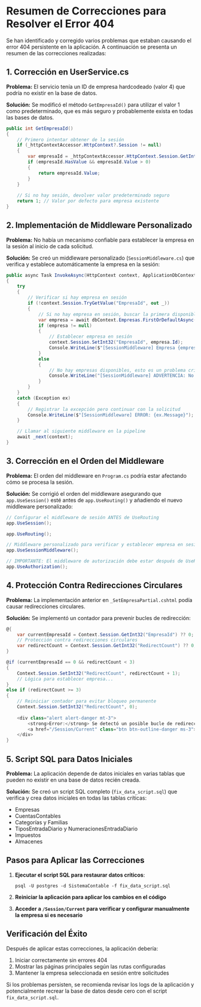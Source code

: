 # Resumen de Correcciones para Resolver el Error 404

Se han identificado y corregido varios problemas que estaban causando el error 404 persistente en la aplicación. A continuación se presenta un resumen de las correcciones realizadas:

## 1. Corrección en UserService.cs

**Problema:** El servicio tenía un ID de empresa hardcodeado (valor 4) que podría no existir en la base de datos.

**Solución:** Se modificó el método `GetEmpresaId()` para utilizar el valor 1 como predeterminado, que es más seguro y probablemente exista en todas las bases de datos.

```csharp
public int GetEmpresaId()
{
    // Primero intentar obtener de la sesión
    if (_httpContextAccessor.HttpContext?.Session != null)
    {
        var empresaId = _httpContextAccessor.HttpContext.Session.GetInt32("EmpresaId");
        if (empresaId.HasValue && empresaId.Value > 0)
        {
            return empresaId.Value;
        }
    }
    
    // Si no hay sesión, devolver valor predeterminado seguro
    return 1; // Valor por defecto para empresa existente
}
```

## 2. Implementación de Middleware Personalizado

**Problema:** No había un mecanismo confiable para establecer la empresa en la sesión al inicio de cada solicitud.

**Solución:** Se creó un middleware personalizado (`SessionMiddleware.cs`) que verifica y establece automáticamente la empresa en la sesión:

```csharp
public async Task InvokeAsync(HttpContext context, ApplicationDbContext dbContext)
{
    try
    {
        // Verificar si hay empresa en sesión
        if (!context.Session.TryGetValue("EmpresaId", out _))
        {
            // Si no hay empresa en sesión, buscar la primera disponible
            var empresa = await dbContext.Empresas.FirstOrDefaultAsync();
            if (empresa != null)
            {
                // Establecer empresa en sesión
                context.Session.SetInt32("EmpresaId", empresa.Id);
                Console.WriteLine($"[SessionMiddleware] Empresa {empresa.Id} establecida en sesión");
            }
            else
            {
                // No hay empresas disponibles, esto es un problema crítico
                Console.WriteLine("[SessionMiddleware] ADVERTENCIA: No se encontraron empresas en la base de datos");
            }
        }
    }
    catch (Exception ex)
    {
        // Registrar la excepción pero continuar con la solicitud
        Console.WriteLine($"[SessionMiddleware] ERROR: {ex.Message}");
    }

    // Llamar al siguiente middleware en la pipeline
    await _next(context);
}
```

## 3. Corrección en el Orden del Middleware

**Problema:** El orden del middleware en `Program.cs` podría estar afectando cómo se procesa la sesión.

**Solución:** Se corrigió el orden del middleware asegurando que `app.UseSession()` esté antes de `app.UseRouting()` y añadiendo el nuevo middleware personalizado:

```csharp
// Configurar el middleware de sesión ANTES de UseRouting
app.UseSession();

app.UseRouting();

// Middleware personalizado para verificar y establecer empresa en sesión
app.UseSessionMiddleware();

// IMPORTANTE: El middleware de autorización debe estar después de UseRouting
app.UseAuthorization();
```

## 4. Protección Contra Redirecciones Circulares

**Problema:** La implementación anterior en `_SetEmpresaPartial.cshtml` podía causar redirecciones circulares.

**Solución:** Se implementó un contador para prevenir bucles de redirección:

```csharp
@{
    var currentEmpresaId = Context.Session.GetInt32("EmpresaId") ?? 0;
    // Protección contra redirecciones circulares
    var redirectCount = Context.Session.GetInt32("RedirectCount") ?? 0;
}

@if (currentEmpresaId == 0 && redirectCount < 3)
{
    Context.Session.SetInt32("RedirectCount", redirectCount + 1);
    // Lógica para establecer empresa...
}
else if (redirectCount >= 3)
{
    // Reiniciar contador para evitar bloqueo permanente
    Context.Session.SetInt32("RedirectCount", 0);
    
    <div class="alert alert-danger mt-3">
        <strong>Error:</strong> Se detectó un posible bucle de redirección.
        <a href="/Session/Current" class="btn btn-outline-danger ms-3">Configurar Empresa</a>
    </div>
}
```

## 5. Script SQL para Datos Iniciales

**Problema:** La aplicación depende de datos iniciales en varias tablas que pueden no existir en una base de datos recién creada.

**Solución:** Se creó un script SQL completo (`fix_data_script.sql`) que verifica y crea datos iniciales en todas las tablas críticas:

- Empresas
- CuentasContables
- Categorías y Familias
- TiposEntradaDiario y NumeracionesEntradaDiario
- Impuestos
- Almacenes

## Pasos para Aplicar las Correcciones

1. **Ejecutar el script SQL para restaurar datos críticos**:
   ```
   psql -U postgres -d SistemaContable -f fix_data_script.sql
   ```

2. **Reiniciar la aplicación para aplicar los cambios en el código**

3. **Acceder a `/Session/Current` para verificar y configurar manualmente la empresa si es necesario**

## Verificación del Éxito

Después de aplicar estas correcciones, la aplicación debería:

1. Iniciar correctamente sin errores 404
2. Mostrar las páginas principales según las rutas configuradas
3. Mantener la empresa seleccionada en sesión entre solicitudes

Si los problemas persisten, se recomienda revisar los logs de la aplicación y potencialmente recrear la base de datos desde cero con el script `fix_data_script.sql`.